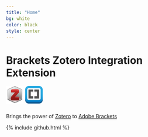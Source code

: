 ```yaml
---
title: "Home"
bg: white
color: black
style: center
---
```



# Brackets Zotero Integration Extension

![Zotero Icon][3]
<span class="fa-stack" style="font-size:50px">
  <i class="fa fa-plus"></i>
</span>
![Brackets Icon][4]

Brings the power of [Zotero][1] to [Adobe Brackets][2]

{% include github.html %}


[1]: https://www.zotero.org/
[2]: http://brackets.io/
[3]: ../img/zotero_48x48x32.png
[4]: ../img/brackets_48x48.png


